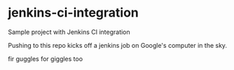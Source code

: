 # jenkins-ci-integration
Sample project with Jenkins CI integration

Pushing to this repo kicks off a jenkins job on Google's computer in the sky.

fir guggles
for giggles too

